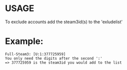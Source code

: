 # USAGE
To exclude accounts add the steam3id(s) to the 'exludelist'

# Example:
    Full-Steam3: [U:1:377725959]
    You only need the digits after the second ':'
    => 377725959 is the steam3id you would add to the list
